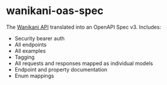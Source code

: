 # wanikani-oas-spec

The [Wanikani API](https://docs.api.wanikani.com/20170710/) translated into an OpenAPI Spec v3. Includes:

* Security bearer auth
* All endpoints
* All examples
* Tagging
* All requests and responses mapped as individual models
* Endpoint and property documentation
* Enum mappings
